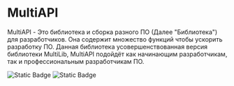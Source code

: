 # MultiAPI
MultiAPI - Это библиотека и сборка разного ПО (Далее "Библиотека") для разработчиков. Она содержит множество функций чтобы ускорить разработку ПО. Данная библиотека усовершенствованная версия библиотеки MultiLib, MultiAPI подойдёт как начинающим разработчикам, так и профессиональным разработчикам ПО.

![Static Badge](https://img.shields.io/badge/build-not%20stable-red?label=MultiAPI)
![Static Badge](https://img.shields.io/badge/build-v0.1.1-orange?label=nuget&link=https%3A%2F%2Fwww.nuget.org%2Fpackages%2FMultiAPI_Lib)
